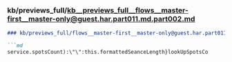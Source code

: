 ### kb/previews_full/kb__previews_full__flows__master-first__master-only@guest.har.part011.md.part002.md

```md
### kb/previews_full/flows__master-first__master-only@guest.har.part011.md (part 002)

```md
service.spotsCount):\"\":this.formattedSeanceLength}lookUpSpotsCo
```

```

```

